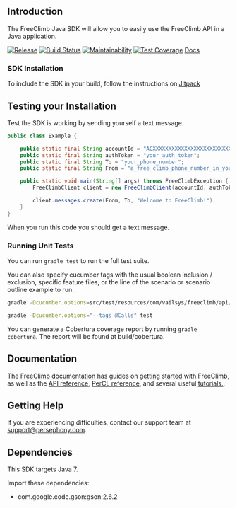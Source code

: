 ## Introduction

The FreeClimb Java SDK will allow you to easily use the FreeClimb API in a Java application.

[![Release](https://jitpack.io/v/PersephonyAPI/java-sdk.svg)](https://jitpack.io/#PersephonyAPI/java-sdk)
[![Build Status](https://travis-ci.com/PersephonyAPI/java-sdk.svg?branch=master)](https://travis-ci.com/PersephonyAPI/java-sdk)
[![Maintainability](https://api.codeclimate.com/v1/badges/5db37830ae23321e9150/maintainability)](https://codeclimate.com/github/PersephonyAPI/java-sdk/maintainability)
[![Test Coverage](https://api.codeclimate.com/v1/badges/5db37830ae23321e9150/test_coverage)](https://codeclimate.com/github/PersephonyAPI/java-sdk/test_coverage)
[Docs](https://jitpack.io/com/github/persephonyapi/java-sdk/latest/javadoc/)

### SDK Installation

To include the SDK in your build, follow the instructions on [Jitpack](https://jitpack.io/#PersephonyAPI/FreeClimb-Java-SDK)

## Testing your Installation

Test the SDK is working by sending yourself a text message.

```java
public class Example {

    public static final String accountId = "ACXXXXXXXXXXXXXXXXXXXXXXXXXXXXX";
    public static final String authToken = "your_auth_token";
    public static final String To = "your_phone_number";
    public static final String From = "a_free_climb_phone_number_in_your_account";

    public static void main(String[] args) throws FreeClimbException {
        FreeClimbClient client = new FreeClimbClient(accountId, authToken);

        client.messages.create(From, To, "Welcome to FreeClimb!");
    }
}
```

When you run this code you should get a text message.

### Running Unit Tests

You can run `gradle test` to run the full test suite.

You can also specify cucumber tags with the usual boolean inclusion / exclusion, specific feature files, or the line of the scenario or scenario outline example to run.

```bash
gradle -Dcucumber.options=src/test/resources/com/vailsys/freeclimb/api/call/Call.feature:5 test
```

```bash
gradle -Dcucumber.options="--tags @Calls" test
```

You can generate a Cobertura coverage report by running `gradle cobertura`. The report will be found at build/cobertura.

## Documentation

The [FreeClimb documentation](https://www.persephony.com/docs) has guides on [getting started](https://www.persephony.com/docs/getting-started/) with FreeClimb, as well as the [API reference](https://www.persephony.com/docs/api/), [PerCL reference](https://www.persephony.com/docs/percl/), and several useful [tutorials.](https://www.persephony.com/docs/tutorials/).

## Getting Help

If you are experiencing difficulties, contact our support team at [support@persephony.com](mailto:support@persephony.com).

## Dependencies

This SDK targets Java 7.

Import these dependencies:

- com.google.code.gson:gson:2.6.2
